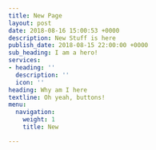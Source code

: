 ```yaml
---
title: New Page
layout: post
date: 2018-08-16 15:00:53 +0000
description: New Stuff is here
publish_date: 2018-08-15 22:00:00 +0000
sub_heading: I am a hero!
services:
- heading: ''
  description: ''
  icon: ''
heading: Why am I here
textline: Oh yeah, buttons!
menu:
  navigation:
    weight: 1
    title: New

---
```

